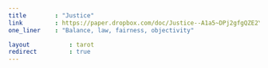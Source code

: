 ```yaml
---
title        : "Justice"
link         : https://paper.dropbox.com/doc/Justice--A1a5~DPj2gfgQZE2YZpAKMKDAQ-o9mG9Ki2IYzU0zxDc6L7Z
one_liner    : "Balance, law, fairness, objectivity"

layout 			 : tarot
redirect 		 : true
---
```

